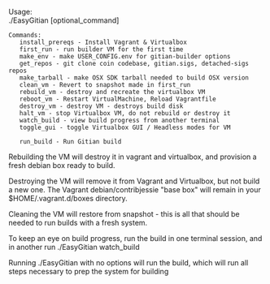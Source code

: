  Usage:                                                                                                                         
       ./EasyGitian [optional_command] 

    Commands: 
       install_prereqs - Install Vagrant & Virtualbox
       first_run - run builder VM for the first time 
       make_env - make USER_CONFIG.env for gitian-builder options
       get_repos - git clone coin codebase, gitian.sigs, detached-sigs repos
       make_tarball - make OSX SDK tarball needed to build OSX version
       clean_vm - Revert to snapshot made in first_run
       rebuild_vm - destroy and recreate the virtualbox VM  
       reboot_vm - Restart VirtualMachine, Reload Vagrantfile
       destroy_vm - destroy VM - destroys build disk
       halt_vm - stop Virtualbox VM, do not rebuild or destroy it
       watch_build - view build progress from another terminal
       toggle_gui - toggle Virtualbox GUI / Headless modes for VM

       run_build - Run Gitian build 

 Rebuilding the VM will destroy it in vagrant and virtualbox, and provision a fresh debian box
 ready to build.  

 Destroying the VM will remove it from Vagrant and Virtualbox, but not build a new one. The Vagrant debian/contribjessie "base box" will remain in your $HOME/.vagrant.d/boxes directory. 

 Cleaning the VM will restore from snapshot - this is all that should be needed to run builds with 
 a fresh system. 

 To keep an eye on build progress, run the build in one terminal session, and in another run
   ./EasyGitian watch_build 

 Running ./EasyGitian with no options will run the build, which will run 
 all steps necessary to prep the system for building 

